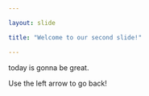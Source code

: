 ```yaml
---

layout: slide

title: "Welcome to our second slide!"

---
```


today is gonna be great.

Use the left arrow to go back!
